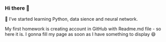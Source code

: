 ### Hi there 👋

<!--
**SlayersBoxers/SlayersBoxers** is a ✨ _special_ ✨ repository because its `README.md` (this file) appears on your GitHub profile.

Here are some ideas to get you started:

- 🔭 I’m currently working on ...
- 🌱 I’m currently learning ...
- 👯 I’m looking to collaborate on ...
- 🤔 I’m looking for help with ...
- 💬 Ask me about ...
- 📫 How to reach me: ...
- 😄 Pronouns: ...
- ⚡ Fun fact: ...
--> 🌱 I’ve started learning Python, data sience and neural network.
My first homework is creating account in GitHub with Readme.md file - so here it is.
I gonna fill my page as soon as I have something to display 😄
